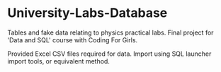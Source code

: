 # University-Labs-Database

Tables and fake data relating to physics practical labs.
Final project for 'Data and SQL' course with Coding For Girls.

Provided Excel CSV files required for data. Import using SQL launcher import tools, or equivalent method.
